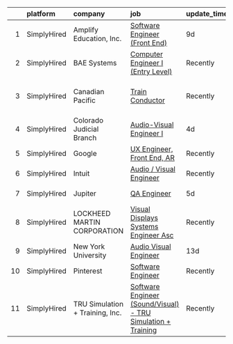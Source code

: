 

|    | platform    | company                         | job                                                                                                                                                                      | update_time   | location                    |
|---:|:------------|:--------------------------------|:-------------------------------------------------------------------------------------------------------------------------------------------------------------------------|:--------------|:----------------------------|
|  1 | SimplyHired | Amplify Education, Inc.         | [Software Engineer (Front End)](https://www.simplyhired.com/job/EaIzlRz2GMX4x3Y7SnM9jQU_AQTx213ganUvjjE63gSdDI9MWDAbzA?q=visual+engineer)                                | 9d            | Remote                      |
|  2 | SimplyHired | BAE Systems                     | [Computer Engineer I (Entry Level)](https://www.simplyhired.com/job/nPmacMg1k0NxNncvUC7038yCP7SyRcKV1hqVDYLoiHFeQucJDjLOxA?q=visual+engineer)                            | Recently      | Lexington Park, MD          |
|  3 | SimplyHired | Canadian Pacific                | [Train Conductor](https://www.simplyhired.com/job/FiCNQyZl0dNCzD9rp1qN83rzaHtQDGjrsRKGNJShxKqUcg46YVyVyQ?q=visual+engineer)                                              | Recently      | Mason City, IA +6 locations |
|  4 | SimplyHired | Colorado Judicial Branch        | [Audio-Visual Engineer I](https://www.simplyhired.com/job/SCTr1uBpE1xnNFP4i_6qWYwWH5FevsLp6W961hCVO_tnRvabbUvOxQ?q=visual+engineer)                                      | 4d            | Greeley, CO                 |
|  5 | SimplyHired | Google                          | [UX Engineer, Front End, AR](https://www.simplyhired.com/job/MT11ThdpkYChRJqs18_BxsUEdF4oC4xkXdi6tjG_Lsn5ngy6KI0Tuw?q=visual+engineer)                                   | Recently      | Mountain View, CA           |
|  6 | SimplyHired | Intuit                          | [Audio / Visual Engineer](https://www.simplyhired.com/job/Chh6s5fRhy7IpJbsQu6dOdgEeg2_rTdjA3-7Gwwt_c803eOhO7Hqrg?q=visual+engineer)                                      | Recently      | Atlanta, GA                 |
|  7 | SimplyHired | Jupiter                         | [QA Engineer](https://www.simplyhired.com/job/6SPyAO8kReMZsaP8JUMTUCWbH_MAb-9fh9CK8ba2fGTOLNicwo7TTg?q=visual+engineer)                                                  | 5d            | United States               |
|  8 | SimplyHired | LOCKHEED MARTIN CORPORATION     | [Visual Displays Systems Engineer Asc](https://www.simplyhired.com/job/XR6lyn0GUvKAeJ0MNQozOYDDBCdXkyabOqdv0h0sGuXy3RXKxRjJBg?q=visual+engineer)                         | Recently      | Orlando, FL                 |
|  9 | SimplyHired | New York University             | [Audio Visual Engineer](https://www.simplyhired.com/job/OmfQhJxlRTP7ns48P25-O0EpjeimdC4p8yxB7emCcZ-MGAULTwUlig?q=visual+engineer)                                        | 13d           | New York, NY                |
| 10 | SimplyHired | Pinterest                       | [Software Engineer](https://www.simplyhired.com/job/-er4LmsEOyh0la86mNQ-iNIwSqSCgdl37lQG9R7N3qjaTbrG4aQ3tA?q=visual+engineer)                                            | Recently      | Remote                      |
| 11 | SimplyHired | TRU Simulation + Training, Inc. | [Software Engineer (Sound/Visual) - TRU Simulation + Training](https://www.simplyhired.com/job/lMOT4Sey2ZQUPm-KGK_zk6mO3Nir24QR5AO1z1nD__1zK-ZN1IB8Ug?q=visual+engineer) | Recently      | Lutz, FL                    |